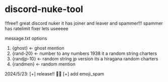 # discord-nuke-tool
!!free!! great discord nuker it has joiner and leaver and spammer!!! spammer has ratelimit fixer lets useeeee

message.txt options
1. {ghost} <- ghost mention
2. {rand-20} <- number to any numbers 1938 it a random string charters
3. {randjp-10} <- random string jp version its a hiragana random charters
4. {randmen} <- random mention

2024/5/23:
[+] release!! 🎉🥳
[+] add emoji_spam
